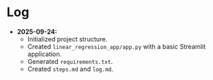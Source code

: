 # Log

- **2025-09-24:**
    - Initialized project structure.
    - Created `linear_regression_app/app.py` with a basic Streamlit application.
    - Generated `requirements.txt`.
    - Created `steps.md` and `log.md`.